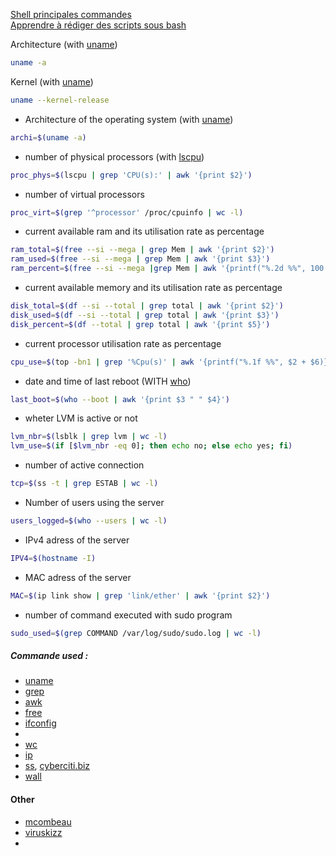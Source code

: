 [Shell principales commandes](https://igm.univ-mlv.fr/~masson/Teaching/PIM-INF3/shell.pdf)  
[Apprendre à rédiger des scripts sous bash](https://debian-facile.org/doc:programmation:shells:debuter-avec-les-scripts-shell-bash)


Architecture (with [uname](https://linuxhandbook.com/uname/))
```bash
uname -a
```

Kernel (with [uname](https://linuxhandbook.com/uname/))
```bash
uname --kernel-release
```
- Architecture of the operating system (with [uname](https://linuxhandbook.com/uname/))
```bash
archi=$(uname -a)
```
- number of physical processors (with [lscpu](https://www.howtoforge.com/linux-lscpu-command/))
```bash
proc_phys=$(lscpu | grep 'CPU(s):' | awk '{print $2}') 
```
- number of virtual processors
```bash
proc_virt=$(grep '^processor' /proc/cpuinfo | wc -l)
```
- current available ram and its utilisation rate as percentage
```bash
ram_total=$(free --si --mega | grep Mem | awk '{print $2}')
ram_used=$(free --si --mega | grep Mem | awk '{print $3}')
ram_percent=$(free --si --mega |grep Mem | awk '{printf("%.2d %%", 100 * $3 / $2)}')
```
- current available memory and its utilisation rate as percentage
```bash
disk_total=$(df --si --total | grep total | awk '{print $2}')
disk_used=$(df --si --total | grep total | awk '{print $3}')
disk_percent=$(df --total | grep total | awk '{print $5}')
```
- current processor utilisation rate as percentage
```bash
cpu_use=$(top -bn1 | grep '%Cpu(s)' | awk '{printf("%.1f %%", $2 + $6)}')
```
- date and time of last reboot (WITH [who](https://www.man7.org/linux/man-pages/man1/who.1.html))
```bash
last_boot=$(who --boot | awk '{print $3 " " $4}')
```
- wheter LVM is active or not
```bash
lvm_nbr=$(lsblk | grep lvm | wc -l)
lvm_use=$(if [$lvm_nbr -eq 0]; then echo no; else echo yes; fi)
```
- number of active connection
```bash
tcp=$(ss -t | grep ESTAB | wc -l)
```
- Number of users using the server
```bash
users_logged=$(who --users | wc -l)
```
- IPv4 adress of the server
```bash
IPV4=$(hostname -I)
```
- MAC adress of the server
```bash
MAC=$(ip link show | grep 'link/ether' | awk '{print $2}')
```
- number of command executed with sudo program
```bash
sudo_used=$(grep COMMAND /var/log/sudo/sudo.log | wc -l)
```

##### Commande used :
- [uname](https://linuxhandbook.com/uname/)
- [grep](https://fr.manpages.org/grep)
- [awk](https://linux-man.fr/index.php/2020/08/08/commande-awk/)
- [free](https://www.man7.org/linux/man-pages/man1/free.1.html)
- [ifconfig](https://www.man7.org/linux/man-pages/man1/free.1.html)
- 
- [wc](https://www.man7.org/linux/man-pages/man1/wc.1.html)
- [ip](https://www.man7.org/linux/man-pages/man8/ip.8.html)
- [ss](https://www.man7.org/linux/man-pages/man8/ss.8.html), [cyberciti.biz](https://www.cyberciti.biz/tips/linux-investigate-sockets-network-connections.html)
- [wall](https://www.man7.org/linux/man-pages/man1/wall.1.html)

#### Other
- [mcombeau](https://github.com/mcombeau/Born2beroot/blob/main/monitoring.sh)
- [viruskizz](https://github.com/viruskizz/42Bangkok-Born2beroot/blob/main/monitor.sh)
- 